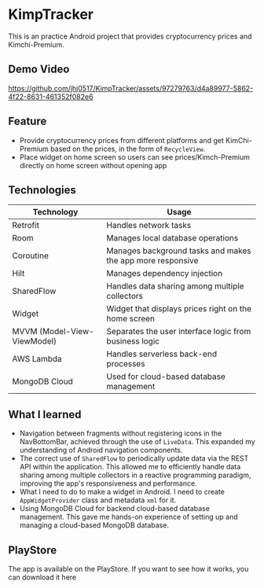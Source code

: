 # KimpTracker
This is an practice Android project that provides cryptocurrency prices and Kimchi-Premium.

## Demo Video
https://github.com/jhj0517/KimpTracker/assets/97279763/d4a89977-5862-4f22-8631-461352f082e6

## Feature
- Provide cryptocurrency prices from different platforms and get KimChi-Premium based on the prices, in the form of `RecycleView`.
- Place widget on home screen so users can see prices/Kimch-Premium directly on home screen without opening app

## Technologies

| Technology | Usage |
| ---------- | ----- |
| Retrofit | Handles network tasks |
| Room | Manages local database operations |
| Coroutine | Manages background tasks and makes the app more responsive |
| Hilt | Manages dependency injection |
| SharedFlow | Handles data sharing among multiple collectors |
| Widget | Widget that displays prices right on the home screen |
| MVVM (Model-View-ViewModel) | Separates the user interface logic from business logic |
| AWS Lambda | Handles serverless back-end processes |
| MongoDB Cloud | Used for cloud-based database management |

## What I learned

- Navigation between fragments without registering icons in the NavBottomBar, achieved through the use of `LiveData`. This expanded my understanding of Android navigation components.
- The correct use of `SharedFlow` to periodically update data via the REST API within the application. This allowed me to efficiently handle data sharing among multiple collectors in a reactive programming paradigm, improving the app's responsiveness and performance.
- What I need to do to make a widget in Android. I need to create `AppWidgetProvider` class and metadata `xml` for it.
- Using MongoDB Cloud for backend cloud-based database management. This gave me hands-on experience of setting up and managing a cloud-based MongoDB database.

## PlayStore
The app is available on the PlayStore. If you want to see how it works, you can download it here
